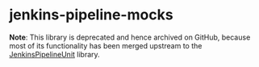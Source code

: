 # jenkins-pipeline-mocks

**Note**: This library is deprecated and hence archived on GitHub, because most
of its functionality has been merged upstream to the
[JenkinsPipelineUnit][jenkins-pipeline-unit] library.


[jenkins-pipeline-unit]: https://github.com/jenkinsci/JenkinsPipelineUnit
